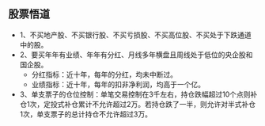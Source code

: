 ## 股票悟道
* 1、不买地产股、不买银行股、不买亏损股、不买高位股、不买处于下跌通道中的股。
* 2、要买年年有业绩、年年有分红、月线多年横盘且周线处于低位的央企股和国企股。
  - 分红指标：近十年，每年的分红，均未中断过。
  - 业绩指标：近十年，每年的扣非净利润，均高于一个亿。
* 3、单支票子的仓位控制：单笔交易控制在3千左右，持仓跌幅超过10个点则补仓1次，定投式补仓累计不允许超过2万。若持仓跌了一半，则允许对半式补仓1次，单支票子的总计持仓不允许超过3万。
